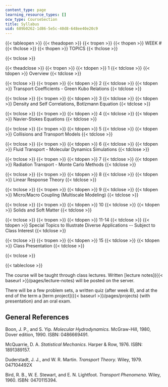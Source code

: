 ```yaml
---
content_type: page
learning_resource_types: []
ocw_type: CourseSection
title: Syllabus
uid: 689b0262-1d86-5e5c-40d8-648ee40e20c9
---
```


{{< tableopen >}}
{{< theadopen >}}
{{< tropen >}}
{{< thopen >}}
WEEK #
{{< thclose >}}
{{< thopen >}}
TOPICS
{{< thclose >}}

{{< trclose >}}

{{< theadclose >}}
{{< tropen >}}
{{< tdopen >}}
1
{{< tdclose >}}
{{< tdopen >}}
Overview
{{< tdclose >}}

{{< trclose >}}
{{< tropen >}}
{{< tdopen >}}
2
{{< tdclose >}}
{{< tdopen >}}
Transport Coefficients - Green Kubo Relations
{{< tdclose >}}

{{< trclose >}}
{{< tropen >}}
{{< tdopen >}}
3
{{< tdclose >}}
{{< tdopen >}}
Density and Self Correlations, Botlzmann Equation
{{< tdclose >}}

{{< trclose >}}
{{< tropen >}}
{{< tdopen >}}
4
{{< tdclose >}}
{{< tdopen >}}
Navier-Stokes Equations
{{< tdclose >}}

{{< trclose >}}
{{< tropen >}}
{{< tdopen >}}
5
{{< tdclose >}}
{{< tdopen >}}
Collisions and Transport Models
{{< tdclose >}}

{{< trclose >}}
{{< tropen >}}
{{< tdopen >}}
6
{{< tdclose >}}
{{< tdopen >}}
Fluid Transport - Molecular Dynamics Simulations
{{< tdclose >}}

{{< trclose >}}
{{< tropen >}}
{{< tdopen >}}
7
{{< tdclose >}}
{{< tdopen >}}
Radiation Transport - Monte Carlo Methods
{{< tdclose >}}

{{< trclose >}}
{{< tropen >}}
{{< tdopen >}}
8
{{< tdclose >}}
{{< tdopen >}}
Linear Response Theory
{{< tdclose >}}

{{< trclose >}}
{{< tropen >}}
{{< tdopen >}}
9
{{< tdclose >}}
{{< tdopen >}}
Micro/Macro Coupling (Multiscale Modeling)
{{< tdclose >}}

{{< trclose >}}
{{< tropen >}}
{{< tdopen >}}
10
{{< tdclose >}}
{{< tdopen >}}
Solids and Soft Matter
{{< tdclose >}}

{{< trclose >}}
{{< tropen >}}
{{< tdopen >}}
11-14
{{< tdclose >}}
{{< tdopen >}}
Special Topics to Illustrate Diverse Applications -- Subject to Class Interest
{{< tdclose >}}

{{< trclose >}}
{{< tropen >}}
{{< tdopen >}}
15
{{< tdclose >}}
{{< tdopen >}}
Class Presentation
{{< tdclose >}}

{{< trclose >}}

{{< tableclose >}}

The course will be taught through class lectures. Written [lecture notes]({{< baseurl >}}/pages/lecture-notes) will be posted on the server.

There will be a few problem sets, a written quiz (after week 8), and at the end of the term a [term project]({{< baseurl >}}/pages/projects) (with presentation) and an oral exam.

General References
------------------

Boon, J. P., and S. Yip. _Molecular Hydrodynamics._ McGraw-Hill, 1980, Dover edition, 1990. ISBN: 0486669491.

McQuarrie, D. A. _Statistical Mechanics._ Harper & Row, 1976. ISBN: 1891389157.

Duderstadt, J. J., and W. R. Martin. _Transport Theory._ Wiley, 1979. 047104492X

Bird, R. B., W. E. Stewart, and E. N. Lightfoot. _Transport Phenomena_. Wiley, 1960. ISBN: 0470115394.